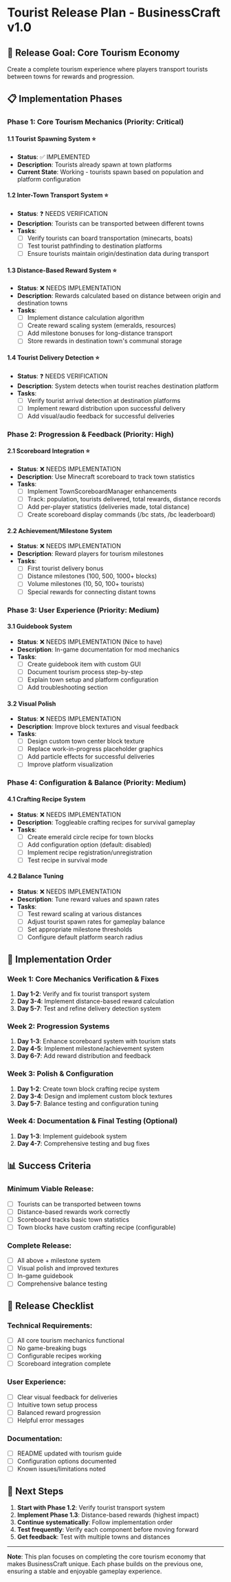# Tourist Release Plan - BusinessCraft v1.0

## 🎯 **Release Goal: Core Tourism Economy**
Create a complete tourism experience where players transport tourists between towns for rewards and progression.

## 📋 **Implementation Phases**

### **Phase 1: Core Tourism Mechanics (Priority: Critical)**

#### **1.1 Tourist Spawning System** ⭐
- **Status**: ✅ IMPLEMENTED
- **Description**: Tourists already spawn at town platforms
- **Current State**: Working - tourists spawn based on population and platform configuration

#### **1.2 Inter-Town Transport System** ⭐
- **Status**: ❓ NEEDS VERIFICATION
- **Description**: Tourists can be transported between different towns
- **Tasks**:
  - [ ] Verify tourists can board transportation (minecarts, boats)
  - [ ] Test tourist pathfinding to destination platforms
  - [ ] Ensure tourists maintain origin/destination data during transport

#### **1.3 Distance-Based Reward System** ⭐
- **Status**: ❌ NEEDS IMPLEMENTATION
- **Description**: Rewards calculated based on distance between origin and destination towns
- **Tasks**:
  - [ ] Implement distance calculation algorithm
  - [ ] Create reward scaling system (emeralds, resources)
  - [ ] Add milestone bonuses for long-distance transport
  - [ ] Store rewards in destination town's communal storage

#### **1.4 Tourist Delivery Detection** ⭐
- **Status**: ❓ NEEDS VERIFICATION
- **Description**: System detects when tourist reaches destination platform
- **Tasks**:
  - [ ] Verify tourist arrival detection at destination platforms
  - [ ] Implement reward distribution upon successful delivery
  - [ ] Add visual/audio feedback for successful deliveries

### **Phase 2: Progression & Feedback (Priority: High)**

#### **2.1 Scoreboard Integration** ⭐
- **Status**: ❌ NEEDS IMPLEMENTATION
- **Description**: Use Minecraft scoreboard to track town statistics
- **Tasks**:
  - [ ] Implement TownScoreboardManager enhancements
  - [ ] Track: population, tourists delivered, total rewards, distance records
  - [ ] Add per-player statistics (deliveries made, total distance)
  - [ ] Create scoreboard display commands (/bc stats, /bc leaderboard)

#### **2.2 Achievement/Milestone System** 
- **Status**: ❌ NEEDS IMPLEMENTATION
- **Description**: Reward players for tourism milestones
- **Tasks**:
  - [ ] First tourist delivery bonus
  - [ ] Distance milestones (100, 500, 1000+ blocks)
  - [ ] Volume milestones (10, 50, 100+ tourists)
  - [ ] Special rewards for connecting distant towns

### **Phase 3: User Experience (Priority: Medium)**

#### **3.1 Guidebook System**
- **Status**: ❌ NEEDS IMPLEMENTATION (Nice to have)
- **Description**: In-game documentation for mod mechanics
- **Tasks**:
  - [ ] Create guidebook item with custom GUI
  - [ ] Document tourism process step-by-step
  - [ ] Explain town setup and platform configuration
  - [ ] Add troubleshooting section

#### **3.2 Visual Polish**
- **Status**: ❌ NEEDS IMPLEMENTATION
- **Description**: Improve block textures and visual feedback
- **Tasks**:
  - [ ] Design custom town center block texture
  - [ ] Replace work-in-progress placeholder graphics
  - [ ] Add particle effects for successful deliveries
  - [ ] Improve platform visualization

### **Phase 4: Configuration & Balance (Priority: Medium)**

#### **4.1 Crafting Recipe System**
- **Status**: ❌ NEEDS IMPLEMENTATION
- **Description**: Toggleable crafting recipes for survival gameplay
- **Tasks**:
  - [ ] Create emerald circle recipe for town blocks
  - [ ] Add configuration option (default: disabled)
  - [ ] Implement recipe registration/unregistration
  - [ ] Test recipe in survival mode

#### **4.2 Balance Tuning**
- **Status**: ❌ NEEDS IMPLEMENTATION
- **Description**: Tune reward values and spawn rates
- **Tasks**:
  - [ ] Test reward scaling at various distances
  - [ ] Adjust tourist spawn rates for gameplay balance
  - [ ] Set appropriate milestone thresholds
  - [ ] Configure default platform search radius

## 🔧 **Implementation Order**

### **Week 1: Core Mechanics Verification & Fixes**
1. **Day 1-2**: Verify and fix tourist transport system
2. **Day 3-4**: Implement distance-based reward calculation
3. **Day 5-7**: Test and refine delivery detection system

### **Week 2: Progression Systems**
1. **Day 1-3**: Enhance scoreboard system with tourism stats
2. **Day 4-5**: Implement milestone/achievement system
3. **Day 6-7**: Add reward distribution and feedback

### **Week 3: Polish & Configuration**
1. **Day 1-2**: Create town block crafting recipe system
2. **Day 3-4**: Design and implement custom block textures
3. **Day 5-7**: Balance testing and configuration tuning

### **Week 4: Documentation & Final Testing** (Optional)
1. **Day 1-3**: Implement guidebook system
2. **Day 4-7**: Comprehensive testing and bug fixes

## 📊 **Success Criteria**

### **Minimum Viable Release:**
- [ ] Tourists can be transported between towns
- [ ] Distance-based rewards work correctly
- [ ] Scoreboard tracks basic town statistics
- [ ] Town blocks have custom crafting recipe (configurable)

### **Complete Release:**
- [ ] All above + milestone system
- [ ] Visual polish and improved textures
- [ ] In-game guidebook
- [ ] Comprehensive balance testing

## 🚀 **Release Checklist**

### **Technical Requirements:**
- [ ] All core tourism mechanics functional
- [ ] No game-breaking bugs
- [ ] Configurable recipes working
- [ ] Scoreboard integration complete

### **User Experience:**
- [ ] Clear visual feedback for deliveries
- [ ] Intuitive town setup process
- [ ] Balanced reward progression
- [ ] Helpful error messages

### **Documentation:**
- [ ] README updated with tourism guide
- [ ] Configuration options documented
- [ ] Known issues/limitations noted

## 🎯 **Next Steps**

1. **Start with Phase 1.2**: Verify tourist transport system
2. **Implement Phase 1.3**: Distance-based rewards (highest impact)
3. **Continue systematically**: Follow implementation order
4. **Test frequently**: Verify each component before moving forward
5. **Get feedback**: Test with multiple towns and distances

---

**Note**: This plan focuses on completing the core tourism economy that makes BusinessCraft unique. Each phase builds on the previous one, ensuring a stable and enjoyable gameplay experience.